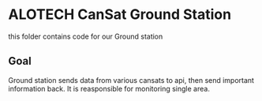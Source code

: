 # ALOTECH CanSat Ground Station

this folder contains code for our Ground station

## Goal

Ground station sends data from various cansats to api,  then send important information back. It is reasponsible for monitoring single area.
